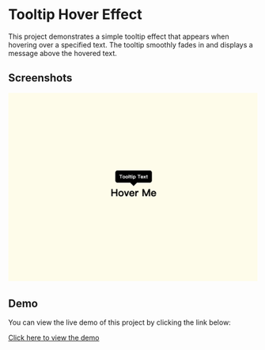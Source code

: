 # Tooltip Hover Effect

This project demonstrates a simple tooltip effect that appears when hovering over a specified text. The tooltip smoothly fades in and displays a message above the hovered text.

## Screenshots
![screenshot](Screenshots/screenshot.png)

## Demo
You can view the live demo of this project by clicking the link below:

[Click here to view the demo](https://skylaryhu.github.io/tooltip/)